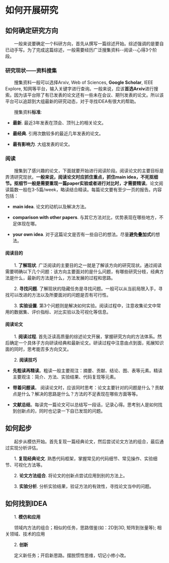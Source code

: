 # 如何开展研究

## 如何确定研究方向

&emsp;&emsp;一般来说要确定一个科研方向，首先从撰写一篇综述开始。综述强调的是要自已动手写。为了完成这篇综述，一般需要经历广泛搜集资料--阅读--心得3个阶段。

### 研究现状——资料搜集

&emsp;&emsp;搜集资料一般可以选择Arxiv, Web of Sciences, **Google Scholar**, IEEE Explore, 知网等平台，输入关键字进行查询。一般来说，应该**首选Arxiv**进行搜索。因为该平台除了有已发表的论文还有一些未在会议、期刊发表的论文。所以该平台可以追踪到大组最新的研究动态，对于寻找IDEA有很大的帮助。

&emsp;&emsp;搜集资料**标准**:

- **最新**. 最近3年发表在顶会、顶刊上的相关论文。 

- **最经典**. 引用次数较多的最近几年发表的论文。

- **最有影响力**. 大组发表的论文。

### 阅读

&emsp;&emsp;搜集到了感兴趣的论文，下面就要开始进行阅读阶段。阅读论文的主要目标是弄清研究现状。**一般来说，阅读论文时应抓住重点，抓住main idea，不死抠细节。抠细节一般是需要重现一篇paper实验或者进行对比时，才需要精读**。论文阅读篇数一般在3-5篇/week，略读结合精读。每篇论文要有至少一页的报告。内容包括：

- **main idea**. 论文的动机以及解决方法。

- **comparison with other papers**. 与其它方法对比，优势表现在哪些地方，不足体现在哪。 

- **your own idea**. 对于这篇论文是否有一些自已的想法。尽量**避免叠加式**的想法。

#### 阅读目的

&emsp;&emsp;1. **了解现状**. 广泛阅读的主要目的之一就是了解该方向的研究现状。通过阅读需要明确以下几个问题：该方向主要面对的是什么问题，有哪些研究分枝，经典方法是什么，最新的方法是什么，方法发展的过程和思路。

&emsp;&emsp;2. **寻找问题**. 了解现状的隐藏任务是寻找问题。一般可以从当前局限入手，寻找可以改进的方法以及所要面对的问题是否有可行性。

&emsp;&emsp;3. **实验设置**. 第3个问题则是解决如何实验。阅读过程中，注意收集论文中常用的数据集、评价指标、对比实验以及可视化等信息。

#### 阅读论文

&emsp;&emsp;1. **阅读过程**. 首先泛读高质量的综述论文开展，掌握研究方向的方法体系。然后确定一个具体子方向研读经典和最新论文。研读过程中注意由点到面，拓展知识面的同时，思考能否多方向交叉。

&emsp;&emsp;2. **阅读技巧**

- **先粗读再精读**。粗读一般主要观注：摘要、贡献、结论、图、表等元素。精读主要观注：简介、方法、实验结果、代码复现等元素。

- **带着问题读**。 阅读论文时，应该同时思考：论文主要针对的问题是什么？贡献点是什么？解决的思路是什么？方法的不足表现在哪些方面等等。

-  **文献总结**。每读完一篇论文可以总结写一段话，记录心得。思考别人是如何找到创新点的，同时也记录一下自已发现的问题。

## 如何起步

&emsp;&emsp;起步从模仿开始。首先复现一篇经典论文，然后尝试论文方法的组合，最后通过实现分析评估。

&emsp;&emsp;1. **复现经典论文**. 熟悉代码框架，掌握常见的代码细节、常见操作、实验细节、可视化方法等。

&emsp;&emsp;2. **论文方法组合**. 将论文的创新点尝试应用到别的方法上。

&emsp;&emsp;3. **实验分析**. 分析实验结果，验证方法的有效性，寻找论文当中的问题。

## 如何找到IDEA

&emsp;&emsp;1. **模仿和应用**

&emsp;&emsp;领域内方法的组合；相似的任务，思路借鉴(如：2D到3D, 矩阵到张量等); 相关领域、技术的应用

&emsp;&emsp;2. **创新**

&emsp;&emsp;定义新任务；开启新思路。摆脱惯性思维，切记小修小改。
